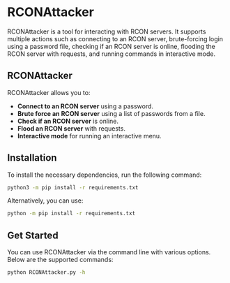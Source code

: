 # RCONAttacker

RCONAttacker is a tool for interacting with RCON servers. It supports multiple actions such as connecting to an RCON server, brute-forcing login using a password file, checking if an RCON server is online, flooding the RCON server with requests, and running commands in interactive mode.

## RCONAttacker

RCONAttacker allows you to:

- **Connect to an RCON server** using a password.
- **Brute force an RCON server** using a list of passwords from a file.
- **Check if an RCON server** is online.
- **Flood an RCON server** with requests.
- **Interactive mode** for running an interactive menu.

## Installation

To install the necessary dependencies, run the following command:

```bash
python3 -m pip install -r requirements.txt
```
Alternatively, you can use:
```bash
python -m pip install -r requirements.txt
```

## Get Started

You can use RCONAttacker via the command line with various options. Below are the supported commands:

```bash
python RCONAttacker.py -h
```




